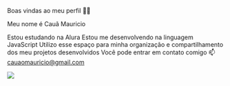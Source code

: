 Boas vindas ao meu perfil 💙💙

Meu nome é Cauã Mauricio

Estou estudando na Alura
Estou me desenvolvendo na linguagem JavaScript
Utilizo esse espaço para minha organização e compartilhamento dos meu projetos desenvolvidos
Você pode entrar em contato comigo 📫
cauaomauricio@gmail.com



![](https://media.tenor.com/8Fm4N3pbCb0AAAAM/ronaldo-ronaldo-al-nassr.gif)
